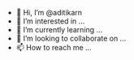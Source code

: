 - 👋 Hi, I’m @aditikarn
- 👀 I’m interested in ...
- 🌱 I’m currently learning ...
- 💞️ I’m looking to collaborate on ...
- 📫 How to reach me ...

<!---
aditikarn/aditikarn is a ✨ special ✨ repository because its `README.md` (this file) appears on your GitHub profile.
You can click the Preview link to take a look at your changes.
--->
